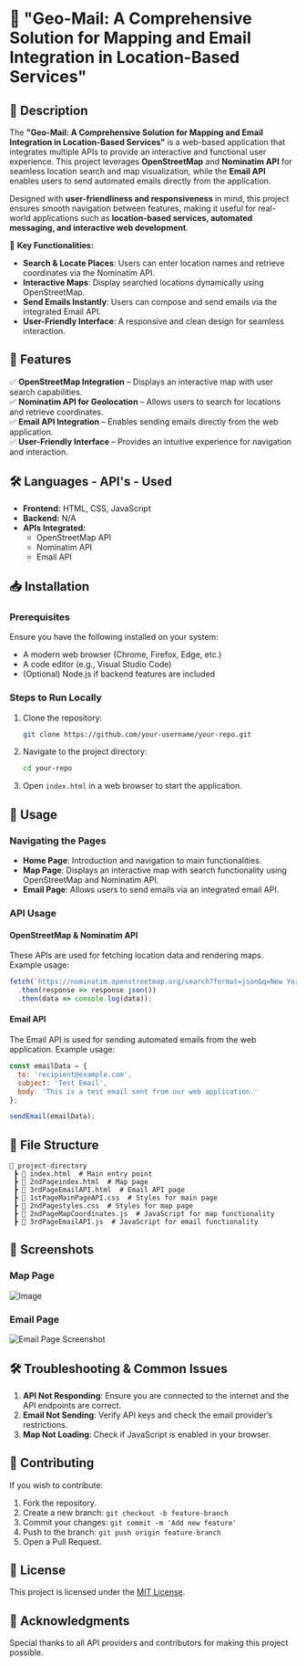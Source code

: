 # 📌 "Geo-Mail: A Comprehensive Solution for Mapping and Email Integration in Location-Based Services"
 

## 📝 Description
The **"Geo-Mail: A Comprehensive Solution for Mapping and Email Integration in Location-Based Services"** is a web-based application that integrates multiple APIs to provide an interactive and functional user experience. This project leverages **OpenStreetMap** and **Nominatim API** for seamless location search and map visualization, while the **Email API** enables users to send automated emails directly from the application.

Designed with **user-friendliness and responsiveness** in mind, this project ensures smooth navigation between features, making it useful for real-world applications such as **location-based services, automated messaging, and interactive web development**.

🔹 **Key Functionalities:**  
- **Search & Locate Places**: Users can enter location names and retrieve coordinates via the Nominatim API.  
- **Interactive Maps**: Display searched locations dynamically using OpenStreetMap.  
- **Send Emails Instantly**: Users can compose and send emails via the integrated Email API.  
- **User-Friendly Interface**: A responsive and clean design for seamless interaction.  

## 🚀 Features
✅ **OpenStreetMap Integration** – Displays an interactive map with user search capabilities.  
✅ **Nominatim API for Geolocation** – Allows users to search for locations and retrieve coordinates.  
✅ **Email API Integration** – Enables sending emails directly from the web application.  
✅ **User-Friendly Interface** – Provides an intuitive experience for navigation and interaction.  

## 🛠 Languages - API's - Used
- **Frontend:** HTML, CSS, JavaScript  
- **Backend:** N/A 
- **APIs Integrated:**  
  - OpenStreetMap API  
  - Nominatim API  
  - Email API  

## 📥 Installation
### Prerequisites
Ensure you have the following installed on your system:
- A modern web browser (Chrome, Firefox, Edge, etc.)
- A code editor (e.g., Visual Studio Code)
- (Optional) Node.js if backend features are included

### Steps to Run Locally
1. Clone the repository:
   ```bash
   git clone https://github.com/your-username/your-repo.git
   ```
2. Navigate to the project directory:
   ```bash
   cd your-repo
   ```
3. Open `index.html` in a web browser to start the application.

## 📌 Usage
### Navigating the Pages
- **Home Page**: Introduction and navigation to main functionalities.
- **Map Page**: Displays an interactive map with search functionality using OpenStreetMap and Nominatim API.
- **Email Page**: Allows users to send emails via an integrated email API.

### API Usage
#### OpenStreetMap & Nominatim API
These APIs are used for fetching location data and rendering maps. 
Example usage:
```js
fetch(`https://nominatim.openstreetmap.org/search?format=json&q=New York`)
  .then(response => response.json())
  .then(data => console.log(data));
```

#### Email API
The Email API is used for sending automated emails from the web application.
Example usage:
```js
const emailData = {
  to: 'recipient@example.com',
  subject: 'Test Email',
  body: 'This is a test email sent from our web application.'
};

sendEmail(emailData);
```

## 📂 File Structure
```
📂 project-directory
 ┣ 📜 index.html  # Main entry point
 ┣ 📜 2ndPageindex.html  # Map page
 ┣ 📜 3rdPageEmailAPI.html  # Email API page
 ┣ 📜 1stPageMainPageAPI.css  # Styles for main page
 ┣ 📜 2ndPagestyles.css  # Styles for map page
 ┣ 📜 2ndPageMapCoordinates.js  # JavaScript for map functionality
 ┣ 📜 3rdPageEmailAPI.js  # JavaScript for email functionality
```

## 📸 Screenshots
### Map Page
![Image](https://github.com/user-attachments/assets/b47e03c4-9067-4cb4-bdf7-35d717b37f94)

### Email Page
![Email Page Screenshot](screenshots/email-page.png)

## 🛠 Troubleshooting & Common Issues
1. **API Not Responding**: Ensure you are connected to the internet and the API endpoints are correct.
2. **Email Not Sending**: Verify API keys and check the email provider’s restrictions.
3. **Map Not Loading**: Check if JavaScript is enabled in your browser.

## 🙌 Contributing
If you wish to contribute:
1. Fork the repository.
2. Create a new branch: `git checkout -b feature-branch`
3. Commit your changes: `git commit -m 'Add new feature'`
4. Push to the branch: `git push origin feature-branch`
5. Open a Pull Request.

## 📜 License
This project is licensed under the [MIT License](LICENSE).

## 🎉 Acknowledgments
Special thanks to all API providers and contributors for making this project possible.

